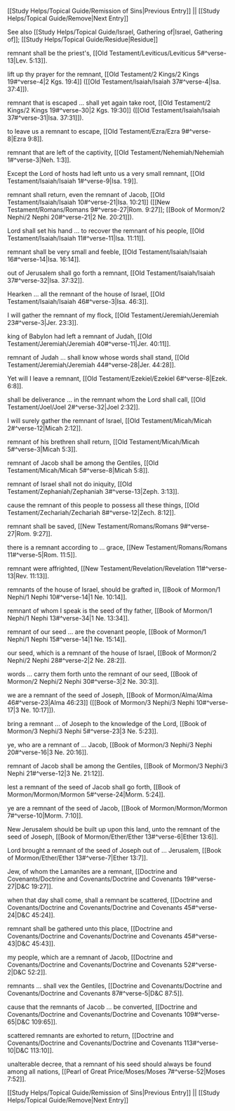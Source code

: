 [[Study Helps/Topical Guide/Remission of Sins|Previous Entry]]  ||  [[Study Helps/Topical Guide/Remove|Next Entry]]

 See also [[Study Helps/Topical Guide/Israel, Gathering of|Israel, Gathering of]]; [[Study Helps/Topical Guide/Residue|Residue]]

 remnant shall be the priest's, [[Old Testament/Leviticus/Leviticus 5#^verse-13|Lev. 5:13]].

 lift up thy prayer for the remnant, [[Old Testament/2 Kings/2 Kings 19#^verse-4|2 Kgs. 19:4]] ([[Old Testament/Isaiah/Isaiah 37#^verse-4|Isa. 37:4]]).

 remnant that is escaped ... shall yet again take root, [[Old Testament/2 Kings/2 Kings 19#^verse-30|2 Kgs. 19:30]] ([[Old Testament/Isaiah/Isaiah 37#^verse-31|Isa. 37:31]]).

 to leave us a remnant to escape, [[Old Testament/Ezra/Ezra 9#^verse-8|Ezra 9:8]].

 remnant that are left of the captivity, [[Old Testament/Nehemiah/Nehemiah 1#^verse-3|Neh. 1:3]].

 Except the Lord of hosts had left unto us a very small remnant, [[Old Testament/Isaiah/Isaiah 1#^verse-9|Isa. 1:9]].

 remnant shall return, even the remnant of Jacob, [[Old Testament/Isaiah/Isaiah 10#^verse-21|Isa. 10:21]] ([[New Testament/Romans/Romans 9#^verse-27|Rom. 9:27]]; [[Book of Mormon/2 Nephi/2 Nephi 20#^verse-21|2 Ne. 20:21]]).

 Lord shall set his hand ... to recover the remnant of his people, [[Old Testament/Isaiah/Isaiah 11#^verse-11|Isa. 11:11]].

 remnant shall be very small and feeble, [[Old Testament/Isaiah/Isaiah 16#^verse-14|Isa. 16:14]].

 out of Jerusalem shall go forth a remnant, [[Old Testament/Isaiah/Isaiah 37#^verse-32|Isa. 37:32]].

 Hearken ... all the remnant of the house of Israel, [[Old Testament/Isaiah/Isaiah 46#^verse-3|Isa. 46:3]].

 I will gather the remnant of my flock, [[Old Testament/Jeremiah/Jeremiah 23#^verse-3|Jer. 23:3]].

 king of Babylon had left a remnant of Judah, [[Old Testament/Jeremiah/Jeremiah 40#^verse-11|Jer. 40:11]].

 remnant of Judah ... shall know whose words shall stand, [[Old Testament/Jeremiah/Jeremiah 44#^verse-28|Jer. 44:28]].

 Yet will I leave a remnant, [[Old Testament/Ezekiel/Ezekiel 6#^verse-8|Ezek. 6:8]].

 shall be deliverance ... in the remnant whom the Lord shall call, [[Old Testament/Joel/Joel 2#^verse-32|Joel 2:32]].

 I will surely gather the remnant of Israel, [[Old Testament/Micah/Micah 2#^verse-12|Micah 2:12]].

 remnant of his brethren shall return, [[Old Testament/Micah/Micah 5#^verse-3|Micah 5:3]].

 remnant of Jacob shall be among the Gentiles, [[Old Testament/Micah/Micah 5#^verse-8|Micah 5:8]].

 remnant of Israel shall not do iniquity, [[Old Testament/Zephaniah/Zephaniah 3#^verse-13|Zeph. 3:13]].

 cause the remnant of this people to possess all these things, [[Old Testament/Zechariah/Zechariah 8#^verse-12|Zech. 8:12]].

 remnant shall be saved, [[New Testament/Romans/Romans 9#^verse-27|Rom. 9:27]].

 there is a remnant according to ... grace, [[New Testament/Romans/Romans 11#^verse-5|Rom. 11:5]].

 remnant were affrighted, [[New Testament/Revelation/Revelation 11#^verse-13|Rev. 11:13]].

 remnants of the house of Israel, should be grafted in, [[Book of Mormon/1 Nephi/1 Nephi 10#^verse-14|1 Ne. 10:14]].

 remnant of whom I speak is the seed of thy father, [[Book of Mormon/1 Nephi/1 Nephi 13#^verse-34|1 Ne. 13:34]].

 remnant of our seed ... are the covenant people, [[Book of Mormon/1 Nephi/1 Nephi 15#^verse-14|1 Ne. 15:14]].

 our seed, which is a remnant of the house of Israel, [[Book of Mormon/2 Nephi/2 Nephi 28#^verse-2|2 Ne. 28:2]].

 words ... carry them forth unto the remnant of our seed, [[Book of Mormon/2 Nephi/2 Nephi 30#^verse-3|2 Ne. 30:3]].

 we are a remnant of the seed of Joseph, [[Book of Mormon/Alma/Alma 46#^verse-23|Alma 46:23]] ([[Book of Mormon/3 Nephi/3 Nephi 10#^verse-17|3 Ne. 10:17]]).

 bring a remnant ... of Joseph to the knowledge of the Lord, [[Book of Mormon/3 Nephi/3 Nephi 5#^verse-23|3 Ne. 5:23]].

 ye, who are a remnant of ... Jacob, [[Book of Mormon/3 Nephi/3 Nephi 20#^verse-16|3 Ne. 20:16]].

 remnant of Jacob shall be among the Gentiles, [[Book of Mormon/3 Nephi/3 Nephi 21#^verse-12|3 Ne. 21:12]].

 lest a remnant of the seed of Jacob shall go forth, [[Book of Mormon/Mormon/Mormon 5#^verse-24|Morm. 5:24]].

 ye are a remnant of the seed of Jacob, [[Book of Mormon/Mormon/Mormon 7#^verse-10|Morm. 7:10]].

 New Jerusalem should be built up upon this land, unto the remnant of the seed of Joseph, [[Book of Mormon/Ether/Ether 13#^verse-6|Ether 13:6]].

 Lord brought a remnant of the seed of Joseph out of ... Jerusalem, [[Book of Mormon/Ether/Ether 13#^verse-7|Ether 13:7]].

 Jew, of whom the Lamanites are a remnant, [[Doctrine and Covenants/Doctrine and Covenants/Doctrine and Covenants 19#^verse-27|D&C 19:27]].

 when that day shall come, shall a remnant be scattered, [[Doctrine and Covenants/Doctrine and Covenants/Doctrine and Covenants 45#^verse-24|D&C 45:24]].

 remnant shall be gathered unto this place, [[Doctrine and Covenants/Doctrine and Covenants/Doctrine and Covenants 45#^verse-43|D&C 45:43]].

 my people, which are a remnant of Jacob, [[Doctrine and Covenants/Doctrine and Covenants/Doctrine and Covenants 52#^verse-2|D&C 52:2]].

 remnants ... shall vex the Gentiles, [[Doctrine and Covenants/Doctrine and Covenants/Doctrine and Covenants 87#^verse-5|D&C 87:5]].

 cause that the remnants of Jacob ... be converted, [[Doctrine and Covenants/Doctrine and Covenants/Doctrine and Covenants 109#^verse-65|D&C 109:65]].

 scattered remnants are exhorted to return, [[Doctrine and Covenants/Doctrine and Covenants/Doctrine and Covenants 113#^verse-10|D&C 113:10]].

 unalterable decree, that a remnant of his seed should always be found among all nations, [[Pearl of Great Price/Moses/Moses 7#^verse-52|Moses 7:52]].

[[Study Helps/Topical Guide/Remission of Sins|Previous Entry]]  ||  [[Study Helps/Topical Guide/Remove|Next Entry]]